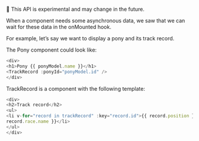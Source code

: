  This API is experimental and may change in the future.

When a component needs some asynchronous data, we saw that we can wait for these data in the onMounted hook.

For example, let’s say we want to display a pony and its track record.

The Pony component could look like:

```js
<div>
<h1>Pony {{ ponyModel.name }}</h1>
<TrackRecord :ponyId="ponyModel.id" />
</div>
```

TrackRecord is a component with the following template:

```js
<div>
<h2>Track record</h2>
<ul>
<li v-for="record in trackRecord" :key="record.id">{{ record.position }} - {{
record.race.name }}</li>
</ul>
</div>
```

